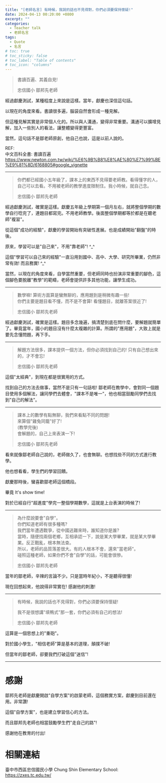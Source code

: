 ```yaml
---
title: "[老師名言] 有時候，我說的話也不見得對，你們必須要保持懷疑!"
date: 2024-04-13 00:20:00 +0800
excerpt: ""
categories: 
  - Teacher talk
  - 老師名言
tags:
  - Quote
  - 名言
# toc: true
# toc_sticky: false
# toc_label: "Table of contents"
# toc_icon: "columns"
---
```


> 書讀百遍、其義自見!
>
> 忠信國小 鄒邦先老師

經過獻慶測試，某種程度上來說是這樣。當年，獻慶也深信這句話。

以現在的角度來看。書讀很多遍，腦袋自然會形成一種見解。

但這種見解其實是非常個人化的。所以與人溝通，變得非常重要。溝通可以擴增見解，加入一些別人的看法，讓整體變得更豐富。

當然，這句話不是鄒老師原創，他自己也說，這是以前人說的。

REF:  
中文百科全書: 書讀百遍
<https://www.newton.com.tw/wiki/%E6%9B%B8%E8%AE%80%E7%99%BE%E9%81%8D/6168805#google_vignette>

-----

> 你們都已經國小五年級了，課本上的東西不見得要老師教。看得懂字的人，自己可以去看。不用被老師的教學進度限制住。我小時候，就自己念。
>
> 忠信國小 鄒邦先老師

經過獻慶測試，確實是這樣。獻慶五年級上學期第一個月左右，就將整個學期的數學自行唸完了，連題目都寫完。不用老師教學。後面整個學期都等於都是在聽老師"複習"。

從這個"成功的經驗"，獻慶的學習開始有突破性進展。也是成績開始"翻盤"的時後。  

原來，學習可以是"自己來"，不用"靠老師"! ^_^

這個"學習可以自己來的經驗"一直沿用到國中、高中、大學、研究所畢業，仍然非常有效! 而且務實! ^_^

當然，以現在的角度來看，自學當然重要，但老師同時也扮演非常重要的腳色，這個腳色要脫離"教學"的範疇，老師會提供許多其他功能，讓學生成功。

-----

> 數學嘛! 算術方面算是蠻無聊的，應用題到是稍微有趣一些!  
> 你們主要是題目看不懂，而不是不會算! 看懂題目，就離答案很近了!  
>
> 忠信國小 鄒邦先老師

經過獻慶測試，確實是這樣。題目多念幾遍，搞清楚到底在問什麼，要解題就簡單了。畢竟當年，國小的題目沒有什麼太複雜的計算。所謂的"應用題"，大致上就是要先念懂問題，再下手。

-----

> 解題方法很多，課本提供一個方法，但你必須找到自己的!
> 只有自己想出來的，才不會忘!
>
> 忠信國小 鄒邦先老師

這個"太經典"，到現在都是很實用的方式。

找到自己的方法去做事，當然不是只有一句話啦! 鄒老師在教學中，會對同一個題目使用多個解法，讓同學們去體會，"課本不是唯一"，他也相當鼓勵同學們去找到"自己的解法"。

-----

> 課本上的數學有點無聊，我們來看點不同的問題!  
> 來算個"雞兔同籠"好了!  
> (教學完後)  
> 會解題的，自己上來表演一下!  
>
> 忠信國小 鄒邦先老師

看來就像鄒老師自己說的，老師做久了，也會無聊。也想找些不同的方式進行教學。

他也想看看，學生們的學習回饋。

獻慶那時後，蠻喜歡鄒老師這個橋段。

畢竟 It's show time!

對於已經自行"超進度"學完一整個學期數學，這就是上台表演的時候了!

-----

> 為什麼說要會"自學"。  
> 你們知道老師有很多種嗎?  
> 我們當年遭遇戰爭，從中國逃難來時，誰知道你是誰?  
> 當時，隨便找兩個老鄉，互相承認一下，說是某大學畢業，就是某大學畢業。反正戰亂，根本無法查。  
> 所以，老師的品質落差很大。有的人根本不會，還來"當老師"。  
> 碰照這種老師，如果你們不會"自學"的話，可能會很慘。 
>
> 忠信國小 鄒邦先老師

當年的鄒老師，辛辣的言論不少。只是當時年紀小，不是聽得很懂!

現在回想起來，他說得非常實在! 感謝他的刺激!

-----

> 有時候，我說的話也不見得對，你們必須要保持懷疑!
> 
> 我不是很想講"填鴨式"那一套，你們必須有自己的想法!
>
> 忠信國小 鄒邦先老師

這算是一個思想上的"重砲"。

對於國小學生，"相信老師"算是基本的道理，顛撲不破!

但當年的鄒老師，卻要我們打破這個"迷信"!

-----

# 感謝

鄒邦先老師是獻慶開啟"自學方案"的啟蒙老師，這個務實方案，獻慶到目前還在用。非常讚!

這個"自學方案"，也是建立學習信心的方法。

而且鄒邦先老師也相當鼓勵學生們"走自己的路"!

感謝他在教育的付出!

# 相關連結

臺中市西區忠信國民小學 Chung Shin Elementary School:  
<https://zxes.tc.edu.tw/>
